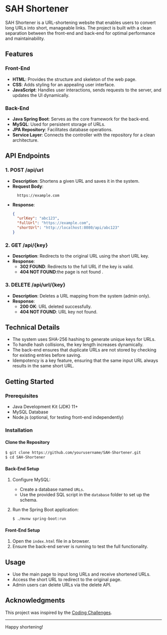 # SAH Shortener

SAH Shortener is a URL-shortening website that enables users to convert long URLs into short, manageable links. The project is built with a clean separation between the front-end and back-end for optimal performance and maintainability.

## Features

### Front-End
- **HTML**: Provides the structure and skeleton of the web page.
- **CSS**: Adds styling for an appealing user interface.
- **JavaScript**: Handles user interactions, sends requests to the server, and updates the UI dynamically.

### Back-End
- **Java Spring Boot**: Serves as the core framework for the back-end.
- **MySQL**: Used for persistent storage of URLs.
- **JPA Repository**: Facilitates database operations.
- **Service Layer**: Connects the controller with the repository for a clean architecture.

## API Endpoints

### 1. **POST /api/url**
   - **Description**: Shortens a given URL and saves it in the system.
   - **Request Body**:
     ```Raw String:
       https://example.com     
     ```
   - **Response**:
     ```json
     {
       "urlKey": "abc123",
       "fullUrl": "https://example.com",
       "shortUrl": "http://localhost:8080/api/abc123"
     }
     ```

### 2. **GET /api/{key}**
   - **Description**: Redirects to the original URL using the short URL key.
   - **Response**:
      - **302 FOUND**: Redirects to the full URL if the key is valid.
      - **404 NOT FOUND**:the page is not found .

### 3. **DELETE /api/url/{key}**
   - **Description**: Deletes a URL mapping from the system (admin only).
   - **Response**:
     - **200 OK**: URL deleted successfully.
     - **404 NOT FOUND**: URL key not found.


## Technical Details
- The system uses SHA-256 hashing to generate unique keys for URLs.
- To handle hash collisions, the key length increases dynamically.
- The back-end ensures that duplicate URLs are not stored by checking for existing entries before saving.
- Idempotency is a key feature, ensuring that the same input URL always results in the same short URL.

## Getting Started

### Prerequisites
- Java Development Kit (JDK) 11+
- MySQL Database
- Node.js (optional, for testing front-end independently)

### Installation

#### Clone the Repository
```bash
$ git clone https://github.com/yourusername/SAH-Shortener.git
$ cd SAH-Shortener
```

#### Back-End Setup
1. Configure MySQL:
   - Create a database named `URLs`.
   - Use the provided SQL script in the `database` folder to set up the schema.

2. Run the Spring Boot application:
   ```bash
   $ ./mvnw spring-boot:run
   ```

#### Front-End Setup
1. Open the `index.html` file in a browser.
2. Ensure the back-end server is running to test the full functionality.

## Usage
- Use the main page to input long URLs and receive shortened URLs.
- Access the short URL to redirect to the original page.
- Admin users can delete URLs via the delete API.

## Acknowledgments
This project was inspired by the [Coding Challenges](https://codingchallenges.fyi/challenges/challenge-url-shortener).

---

Happy shortening!

